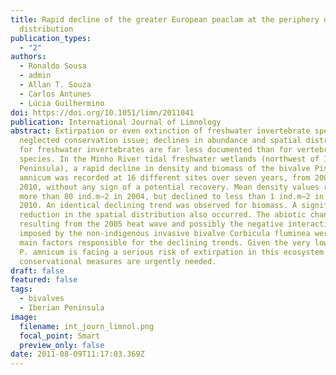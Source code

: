 ```yaml
---
title: Rapid decline of the greater European peaclam at the periphery of its
  distribution
publication_types:
  - "2"
authors:
  - Ronaldo Sousa
  - admin
  - Allan T. Souza
  - Carlos Antunes
  - Lúcia Guilhermino
doi: https://doi.org/10.1051/limn/2011041
publication: International Journal of Limnology
abstract: Extirpation or even extinction of freshwater invertebrate species is a
  neglected conservation issue; declines in abundance and spatial distribution
  for freshwater invertebrates are far less documented than for vertebrate
  species. In the Minho River tidal freshwater wetlands (northwest of Iberian
  Peninsula), a rapid decline in density and biomass of the bivalve Pisidium
  amnicum was recorded at 16 different sites over seven years, from 2004 to
  2010, without any sign of a potential recovery. Mean density values reached
  more than 80 ind.m−2 in 2004, but declined to less than 1 ind.m−2 in 2009 and
  2010. An identical declining trend was observed for biomass. A significant
  reduction in the spatial distribution also occurred. The abiotic changes
  resulting from the 2005 heat wave and possibly the negative interactions
  imposed by the non-indigenous invasive bivalve Corbicula fluminea were the
  main factors responsible for the declining trends. Given the very low density,
  P. amnicum is facing a serious risk of extirpation in this ecosystem and
  conservational measures are urgently needed.
draft: false
featured: false
tags:
  - bivalves
  - Iberian Peninsula
image:
  filename: int_journ_limnol.png
  focal_point: Smart
  preview_only: false
date: 2011-08-09T11:17:03.369Z
---
```

